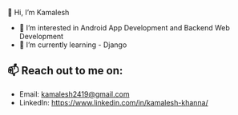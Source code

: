 👋 Hi, I’m Kamalesh
- 👀 I’m interested in Android App Development and Backend Web Development
- 🌱 I’m currently learning - Django

## 📫 Reach out to me on:
- Email: kamalesh2419@gmail.com
- LinkedIn: https://www.linkedin.com/in/kamalesh-khanna/
